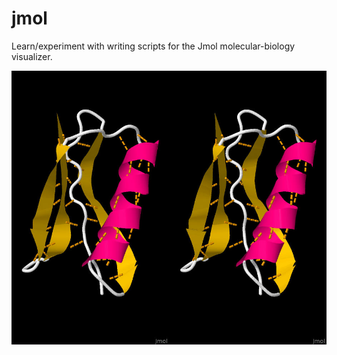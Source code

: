 # jmol

Learn/experiment with writing scripts for the Jmol molecular-biology visualizer.

![Protein from cohlberg_01B.txt exercise in 'wall-eyed' stereo](1PGB.jpg)
